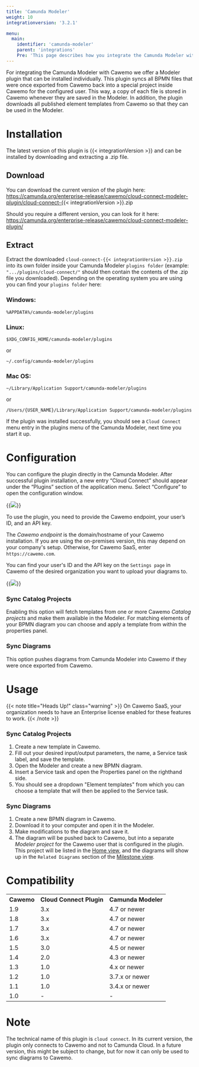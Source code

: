 ```yaml
---
title: 'Camunda Modeler'
weight: 10
integrationversion: '3.2.1'

menu:
  main:
    identifier: 'camunda-modeler'
    parent: 'integrations'
    Pre: 'This page describes how you integrate the Camunda Modeler with Cawemo.'
---
```


For integrating the Camunda Modeler with Cawemo we offer a Modeler plugin that can be installed individually. This plugin syncs all BPMN files that were once exported from Cawemo back into a special project inside Cawemo for the configured user. This way, a copy of each file is stored in Cawemo whenever they are saved in the Modeler.
In addition, the plugin downloads all published element templates from Cawemo so that they can be used in the Modeler.

# Installation

The latest version of this plugin is {{< integrationVersion >}} and can be installed by downloading and extracting a .zip file.

## Download

You can download the current version of the plugin here: https://camunda.org/enterprise-release/cawemo/cloud-connect-modeler-plugin/cloud-connect-{{< integrationVersion >}}.zip

Should you require a different version, you can look for it here: https://camunda.org/enterprise-release/cawemo/cloud-connect-modeler-plugin/

## Extract

Extract the downloaded `cloud-connect-{{< integrationVersion >}}.zip` into its own folder inside your Camunda Modeler `plugins folder` (example: `".../plugins/cloud-connect/"` should then contain the contents of the .zip file you downloaded). Depending on the operating system you are using you can find your `plugins folder` here:

### Windows:

```
%APPDATA%/camunda-modeler/plugins
```

### Linux:

```
$XDG_CONFIG_HOME/camunda-modeler/plugins
```

or

```
~/.config/camunda-modeler/plugins
```

### Mac OS:

```
~/Library/Application Support/camunda-modeler/plugins
```

or

```
/Users/{USER_NAME}/Library/Application Support/camunda-modeler/plugins
```

[comment]: <> (Placeholder for a screenshot of the folder structure)

If the plugin was installed successfully, you should see a `Cloud Connect` menu entry in the plugins menu of the Camunda Modeler, next time you start it up.

# Configuration

You can configure the plugin directly in the Camunda Modeler. After successful plugin installation, a new entry “Cloud Connect” should appear under the “Plugins” section of the application menu. Select “Configure” to open the configuration window.

{{<img src="../cloud-connect-configure.png">}}

To use the plugin, you need to provide the Cawemo endpoint, your user’s ID, and an API key.

The _Cawemo endpoint_ is the domain/hostname of your Cawemo installation. If you are using the on-premises version, this may depend on your company's setup. Otherwise, for Cawemo SaaS, enter `https://cawemo.com`.

You can find your user's ID and the API key on the `Settings page` in Cawemo of the desired organization you want to upload your diagrams to.

{{<img src="../api-keys.png">}}

### Sync Catalog Projects

Enabling this option will fetch templates from one or more Cawemo _Catalog projects_ and make them available in the Modeler. For matching elements of your BPMN diagram you can choose and apply a template from within the properties panel.

### Sync Diagrams

This option pushes diagrams from Camunda Modeler into Cawemo if they were once exported from Cawemo.

# Usage

{{< note title="Heads Up!" class="warning" >}}
On Cawemo SaaS, your organization needs to have an Enterprise license enabled for these features to work.
{{< /note >}}

### Sync Catalog Projects

1. Create a new template in Cawemo.
2. Fill out your desired input/output parameters, the name, a Service task label, and save the template.
3. Open the Modeler and create a new BPMN diagram.
4. Insert a Service task and open the Properties panel on the righthand side.
5. You should see a dropdown "Element templates" from which you can choose a template that will then be applied to the Service task.

### Sync Diagrams

1. Create a new BPMN diagram in Cawemo.
2. Download it to your computer and open it in the Modeler.
3. Make modifications to the diagram and save it.
4. The diagram will be pushed back to Cawemo, but into a separate _Modeler project_ for the Cawemo user that is configured in the plugin. This project will be listed in the [Home view](../../../user-guide/home/), and the diagrams will show up in the `Related Diagrams` section of the [Milestone view](../../../user-guide/milestones/).

[comment]: <> (Placeholder for describing what will happen to continuous updated to a diagram which already exists as a diagram in the `Camunda Modeler Project`, e.g. they will at some point provoke a new milestone instead of creating a whole new diagram )

# Compatibility

<table class="table table-striped">
  <tr>
    <th>Cawemo</th>
    <th>Cloud Connect Plugin</th>
    <th>Camunda Modeler</th>
  </tr>
  <tr>
    <td>1.9</td>
    <td>3.x</td>
    <td>4.7 or newer</td>
  </tr>
  <tr>
    <td>1.8</td>
    <td>3.x</td>
    <td>4.7 or newer</td>
  </tr>
  <tr>
    <td>1.7</td>
    <td>3.x</td>
    <td>4.7 or newer</td>
  </tr>
  <tr>
    <td>1.6</td>
    <td>3.x</td>
    <td>4.7 or newer</td>
  </tr>
  <tr>
    <td>1.5</td>
    <td>3.0</td>
    <td>4.5 or newer</td>
  </tr>
  <tr>
    <td>1.4</td>
    <td>2.0</td>
    <td>4.3 or newer</td>
  </tr>
  <tr>
    <td>1.3</td>
    <td>1.0</td>
    <td>4.x or newer</td>
  </tr>
  <tr>
    <td>1.2</td>
    <td>1.0</td>
    <td>3.7.x or newer</td>
  </tr>
 <tr>
   <td>1.1</td>
   <td>1.0</td>
   <td>3.4.x or newer</td>
 </tr>
  <tr>
    <td>1.0</td>
    <td>-</td>
    <td>-</td>
  </tr>              
</table>

# Note

The technical name of this plugin is `cloud connect`. In its current version, the plugin only connects to Cawemo and not to Camunda Cloud. In a future version, this might be subject to change, but for now it can only be used to sync diagrams to Cawemo.

